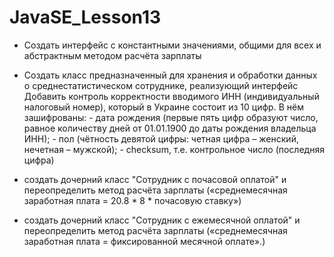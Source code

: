 # JavaSE_Lesson13

- Создать интерфейс с константными значениями, общими для всех и абстрактным методом расчёта зарплаты

- Создать класс предназначенный для хранения и обработки данных о среднестатистическом сотруднике, реализующий интерфейс 
    Добавить контроль корректности вводимого ИНН (индивидуальный налоговый номер), который в Украине состоит из 10 цифр. В нём зашифрованы:
        - дата рождения (первые пять цифр образуют число, равное количеству дней от 01.01.1900 до даты рождения владельца ИНН);
        - пол (чётность девятой цифры: четная цифра – женский, нечетная – мужской);
        - checksum, т.е. контрольное число (последняя цифра)

- создать дочерний класс "Сотрудник с почасовой оплатой" и переопределить метод расчёта зарплаты («среднемесячная заработная плата = 20.8 * 8 * почасовую ставку»)
- создать дочерний класс "Сотрудник с ежемесячной оплатой" и переопределить метод расчёта зарплаты («среднемесячная заработная плата = фиксированной месячной оплате».)
